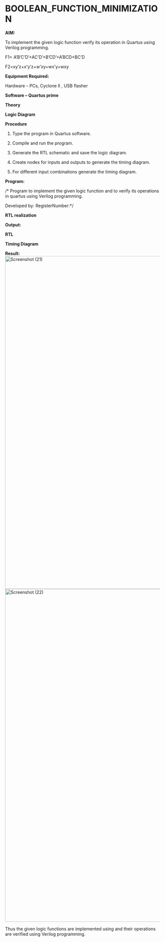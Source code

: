 # BOOLEAN_FUNCTION_MINIMIZATION

**AIM:**

To implement the given logic function verify its operation in Quartus using Verilog programming.

F1= A’B’C’D’+AC’D’+B’CD’+A’BCD+BC’D 

F2=xy’z+x’y’z+w’xy+wx’y+wxy

**Equipment Required:**

Hardware – PCs, Cyclone II , USB flasher

**Software – Quartus prime**

**Theory**

**Logic Diagram**

**Procedure**

1.	Type the program in Quartus software.

2.	Compile and run the program.

3.	Generate the RTL schematic and save the logic diagram.

4.	Create nodes for inputs and outputs to generate the timing diagram.

5.	For different input combinations generate the timing diagram.


**Program:**

/* Program to implement the given logic function and to verify its operations in quartus using Verilog programming. 

Developed by: RegisterNumber:*/


**RTL realization**

**Output:**

**RTL**

**Timing Diagram**

**Result:**<img width="1920" height="1080" alt="Screenshot (21)" src="https://github.com/user-attachments/assets/6c23cfee-d607-465e-ab64-d58cfae33580" />
<img width="1920" height="1080" alt="Screenshot (22)" src="https://github.com/user-attachments/assets/64391dd4-e2e6-4251-bb3f-b196da181dd6" />


Thus the given logic functions are implemented using and their operations are verified using Verilog programming.

